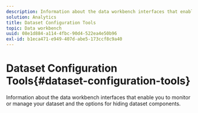 ```yaml
---
description: Information about the data workbench interfaces that enable you to monitor or manage your dataset and the options for hiding dataset components.
solution: Analytics
title: Dataset Configuration Tools
topic: Data workbench
uuid: 08e1d884-a114-4fbc-90d4-522ea4e50b96
exl-id: b1eca471-e949-407d-abe5-173ccf8c9a40
---
```

# Dataset Configuration Tools{#dataset-configuration-tools}

Information about the data workbench interfaces that enable you to monitor or manage your dataset and the options for hiding dataset components.
